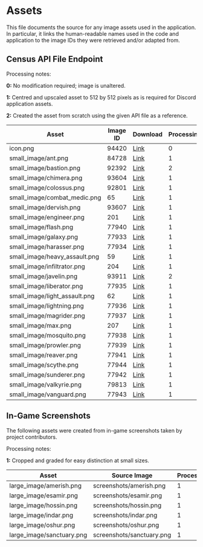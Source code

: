 # Assets

This file documents the source for any image assets used in the application. In particular, it links the human-readable names used in the code and application to the image IDs they were retrieved and/or adapted from.

## Census API File Endpoint

Processing notes:

**0:** No modification required; image is unaltered.

**1:** Centred and upscaled asset to 512 by 512 pixels as is required for Discord application assets.

**2:** Created the asset from scratch using the given API file as a reference.

| Asset                         | Image ID | Download                                                                   |  Processing  |
|-------------------------------|----------|----------------------------------------------------------------------------|--------------|
| icon.png                      |    94420 | [Link](https://census.daybreakgames.com/files/ps2/images/static/94420.png) |       0      |
| small_image/ant.png           |    84728 | [Link](https://census.daybreakgames.com/files/ps2/images/static/84728.png) |       1      |
| small_image/bastion.png       |    92392 | [Link](https://census.daybreakgames.com/files/ps2/images/static/92392.png) |       2      |
| small_image/chimera.png       |    93604 | [Link](https://census.daybreakgames.com/files/ps2/images/static/93604.png) |       1      |
| small_image/colossus.png      |    92801 | [Link](https://census.daybreakgames.com/files/ps2/images/static/92801.png) |       1      |
| small_image/combat_medic.png  |       65 | [Link](https://census.daybreakgames.com/files/ps2/images/static/65.png)    |       1      |
| small_image/dervish.png       |    93607 | [Link](https://census.daybreakgames.com/files/ps2/images/static/93607.png) |       1      |
| small_image/engineer.png      |      201 | [Link](https://census.daybreakgames.com/files/ps2/images/static/201.png)   |       1      |
| small_image/flash.png         |    77940 | [Link](https://census.daybreakgames.com/files/ps2/images/static/77940.png) |       1      |
| small_image/galaxy.png        |    77933 | [Link](https://census.daybreakgames.com/files/ps2/images/static/77933.png) |       1      |
| small_image/harasser.png      |    77934 | [Link](https://census.daybreakgames.com/files/ps2/images/static/77934.png) |       1      |
| small_image/heavy_assault.png |       59 | [Link](https://census.daybreakgames.com/files/ps2/images/static/59.png)    |       1      |
| small_image/infiltrator.png   |      204 | [Link](https://census.daybreakgames.com/files/ps2/images/static/204.png)   |       1      |
| small_image/javelin.png       |    93911 | [Link](https://census.daybreakgames.com/files/ps2/images/static/93911.png) |       2      |
| small_image/liberator.png     |    77935 | [Link](https://census.daybreakgames.com/files/ps2/images/static/77935.png) |       1      |
| small_image/light_assault.png |       62 | [Link](https://census.daybreakgames.com/files/ps2/images/static/62.png)    |       1      |
| small_image/lightning.png     |    77936 | [Link](https://census.daybreakgames.com/files/ps2/images/static/77936.png) |       1      |
| small_image/magrider.png      |    77937 | [Link](https://census.daybreakgames.com/files/ps2/images/static/77937.png) |       1      |
| small_image/max.png           |      207 | [Link](https://census.daybreakgames.com/files/ps2/images/static/207.png)   |       1      |
| small_image/mosquito.png      |    77938 | [Link](https://census.daybreakgames.com/files/ps2/images/static/77938.png) |       1      |
| small_image/prowler.png       |    77939 | [Link](https://census.daybreakgames.com/files/ps2/images/static/77939.png) |       1      |
| small_image/reaver.png        |    77941 | [Link](https://census.daybreakgames.com/files/ps2/images/static/77941.png) |       1      |
| small_image/scythe.png        |    77944 | [Link](https://census.daybreakgames.com/files/ps2/images/static/77944.png) |       1      |
| small_image/sunderer.png      |    77942 | [Link](https://census.daybreakgames.com/files/ps2/images/static/77942.png) |       1      |
| small_image/valkyrie.png      |    79813 | [Link](https://census.daybreakgames.com/files/ps2/images/static/79813.png) |       1      |
| small_image/vanguard.png      |    77943 | [Link](https://census.daybreakgames.com/files/ps2/images/static/77943.png) |       1      |

## In-Game Screenshots

The following assets were created from in-game screenshots taken by project contributors.

Processing notes:

**1:** Cropped and graded for easy distinction at small sizes.

| Asset                     | Source Image              | Processing |
|---------------------------|---------------------------|------------|
| large_image/amerish.png   | screenshots/amerish.png   |      1     |
| large_image/esamir.png    | screenshots/esamir.png    |      1     |
| large_image/hossin.png    | screenshots/hossin.png    |      1     |
| large_image/indar.png     | screenshots/indar.png     |      1     |
| large_image/oshur.png     | screenshots/oshur.png     |      1     |
| large_image/sanctuary.png | screenshots/sanctuary.png |      1     |
